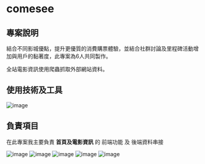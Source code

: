 # comesee

## 專案說明

結合不同影城優點，提升更優質的消費購票體驗，並結合社群討論及里程碑活動增加與用戶的黏著度，此專案為6人共同製作。

全站電影資訊使用爬蟲抓取外部網站資料。

## 使用技術及工具
![image](https://github.com/mmsc29/comesee/assets/144324613/1f9dc287-4ba9-4c21-ad74-158f0745e461)

## 負責項目
在此專案我主要負責 **首頁及電影資訊** 的 前端功能 及 後端資料串接


![image](https://github.com/mmsc29/comesee/assets/144324613/14f0306b-f5ac-426b-a812-bb36ef62392c)
![image](https://github.com/mmsc29/comesee/assets/144324613/5c9c3434-dc68-4247-acd1-de669f106283)
![image](https://github.com/mmsc29/comesee/assets/144324613/69e7bc07-a17b-428d-8097-e2baaaf4fc97)
![image](https://github.com/mmsc29/comesee/assets/144324613/f1c23c36-3e1b-427a-98fc-1fe685df3cee)
![image](https://github.com/mmsc29/comesee/assets/144324613/e06d9782-e98a-42b6-94f6-f12df5354f0d)
